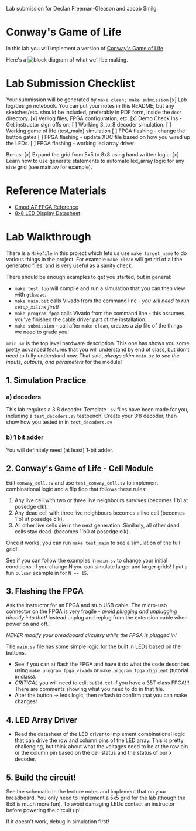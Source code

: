 Lab submission for Declan Freeman-Gleason and Jacob Smilg.

# Conway's Game of Life
In this lab you will implement a version of [Conway's Game of Life](https://en.wikipedia.org/wiki/Conway%27s_Game_of_Life).

Here's a ![block diagram](docs/conway-bd-1.png) of what we'll be making.

# Lab Submission Checklist
Your submission will be generated by `make clean; make submission`
[x] Lab log/design notebook. You can put your notes in this README, but any sketches/etc. should be included, preferably in PDF form, inside the `docs` directory.
[x] Verilog files, FPGA configuration, etc.
[x] Demo Check Ins - Get instructor sign offs on:
  [ ] Working 3_to_8 decoder simulation.
  [ ] Working game of life (test_main) simulation
  [ ] FPGA flashing - change the button gates
  [ ] FPGA flashing - update XDC file based on how you wired up the LEDs.
  [ ] FPGA flashing - working led array driver

Bonus:
[x] Expand the grid from 5x5 to 8x8 using hand written logic.
[x] Learn how to use generate statements to automate led_array logic for any size grid (see main.sv for example).

# Reference Materials
- [Cmod A7 FPGA Reference](https://digilent.com/reference/programmable-logic/cmod-a7/reference-manual)
- [8x8 LED Display Datasheet](https://cdn-shop.adafruit.com/datasheets/454datasheet.pdf) 

# Lab Walkthrough

There is  a `Makefile` in this project which lets us use `make target_name` to do various things in the project. For example `make clean` will get rid of all the generated files, and is very useful as a sanity check.

There should be enough examples to get you started, but in general:
- `make test_foo` will compile and run a simulation that you can then view with `gtkwave`. 
- `make main.bit` calls Vivado from the command line - *you will need to run `setup_xilinx` first!*
- `make program_fpga` calls Vivado from the command line - this assumes you've finished the cable driver part of the installation.
- `make submission` - call after `make clean`, creates a zip file of the things we need to grade you!

`main.sv` is the top level hardware description. This one has shows you some pretty advanced features that you will understand by end of class, but don't need to fully understand now. That said, *always skim `main.sv` to see the inputs, outputs, and parameters* for the module!

## 1. Simulation Practice

### a) decoders
This lab requires a 3:8 decoder. Template `.sv` files have been made for you, including a `test_decoders.sv` testbench. Create your 3:8 decoder, then show how you tested in in `test_decoders.sv`

### b) 1 bit adder
You will definitely need (at least) 1-bit adder. 

## 2. Conway's Game of Life - Cell Module
Edit `conway_cell.sv` and use `test_conway_cell.sv` to implement combinational logic and a flip flop that follows these rules:
1. Any live cell with two or three live neighbours survives (becomes 1'b1 at posedge clk).
2. Any dead cell with three live neighbours becomes a live cell (becomes 1'b1 at posedge clk).
3. All other live cells die in the next generation. Similarly, all other dead cells stay dead. (becomes 1'b0 at posedge clk).

Once it works, you can run `make test_main` to see a simulation of the full grid!

See if you can follow the examples in `main.sv` to change your initial conditions. If you change N you can simulate larger and larger grids! I put a fun `pulsar` example in for `N == 15`.

## 3. Flashing the FPGA
Ask the instructor for an FPGA and stub USB cable. The micro-usb connector on the FPGA is very fragile - *avoid plugging and unplugging directly into that!* Instead unplug and replug from the extension cable when power on and off.

*NEVER modify your breadboard circuitry while the FPGA is plugged in!*

The `main.sv` file has some simple logic for the built in LEDs based on the buttons. 
  - See if you can a) flash the FPGA and have it do what the code describes using `make program_fpga_vivado` or `make program_fpga_digilent` (tutorial in class).
  - *CRITICAL* you will need to edit `build.tcl` if you have a 35T class FPGA!!! There are comments showing what you need to do in that file.
  - Alter the button -> leds logic, then reflash to confirm that you can make changes!



## 4. LED Array Driver
- Read the datasheet of the LED driver to implement combinational logic that can drive the row and column pins of the LED array. This is pretty challenging, but think about what the voltages need to be at the row pin or the column pin based on the cell status and the status of our x decoder.

## 5. Build the circuit! 

See the schematic in the lecture notes and implement that on your breadboard. You only need to implement a 5x5 grid for the lab (though the 8x8 is much more fun). To avoid damaging LEDs contact an instructor before powering the circuit up!

If it doesn't work, debug in simulation first! 
